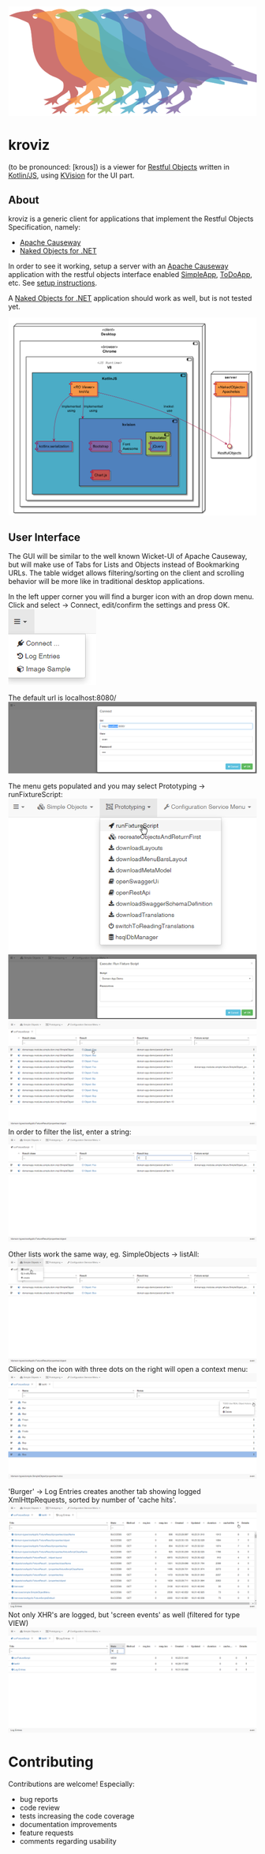 <!--
Notice: Licensed to the Apache Software Foundation (ASF) under one or more contributor license agreements. See the NOTICE file distributed with this work for additional information regarding copyright ownership. The ASF licenses this file to you under the Apache License, Version 2.0 (the "License"); you may not use this file except in compliance with the License. You may obtain a copy of the License at. http://www.apache.org/licenses/LICENSE-2.0 . Unless required by applicable law or agreed to in writing, software distributed under the License is distributed on an "AS IS" BASIS, WITHOUT WARRANTIES OR  CONDITIONS OF ANY KIND, either express or implied. See the License for the specific language governing permissions and limitations under the License.
-->



![kroviz Logo](./adoc/modules/kroviz/images/kroviz-logo.svg )
# kroviz 
(to be pronounced: [krous]) is a viewer for [Restful Objects](http://www.restfulobjects.org) written in [Kotlin/JS](https://github.com/JetBrains/kotlin/tree/master/js), using [KVision](https://rjaros.github.io/kvision) for the UI part. 

## About

kroviz is a generic client for applications that implement the Restful Objects Specification, namely:

* [Apache Causeway](https://causeway.apache.org/)
* [Naked Objects for .NET](http://nakedobjects.net/home/index.shtml)

In order to see it working, setup a server with an [Apache Causeway](https://causeway.apache.org/) application with the restful objects interface enabled 
[SimpleApp](https://github.com/apache/causeway/tree/master/example/application/simpleapp), [ToDoApp](https://github.com/causewayaddons/causeway-app-todoapp), 
etc. See [setup instructions](./docs/DevelopmentGuide.md#setup-the-back-end). 

A [Naked Objects for .NET](http://nakedobjects.net/home/index.shtml) application should work as well, but is not tested yet.

![Preview](./adoc/modules/kroviz/partials/design/arc-overview.png)

## User Interface

The GUI will be similar to the well known Wicket-UI of Apache Causeway, but will make use of Tabs for Lists and Objects instead of Bookmarking URLs.
The table widget allows filtering/sorting on the client and scrolling behavior will be more like in traditional desktop applications.  

In the left upper corner you will find a burger icon with an drop down menu. Click and select -> Connect, edit/confirm the settings and press OK.
![Preview](./adoc/modules/kroviz/images/Connect1.png)

The default url is localhost:8080/
![Preview](./adoc/modules/kroviz/images/Connect2.png)

The menu gets populated and you may select Prototyping -> runFixtureScript:
![Preview](./adoc/modules/kroviz/images/RunFixtureScript1.png)
![Preview](./adoc/modules/kroviz/images/RunFixtureScript2.png)
![Preview](./adoc/modules/kroviz/images/RunFixtureScript3.png)
In order to filter the list, enter a string:
![Preview](./adoc/modules/kroviz/images/RunFixtureScript4.png)

Other lists work the same way, eg. SimpleObjects -> listAll:
![Preview](./adoc/modules/kroviz/images/ListAll1.png)
Clicking on the icon with three dots on the right will open a context menu:
![Preview](./adoc/modules/kroviz/images/ListAll2.png)

'Burger' -> Log Entries  creates another tab showing logged XmlHttpRequests, sorted by number of 'cache hits'.
![Preview](./adoc/modules/kroviz/images/LogEntries1.png)
Not only XHR's are logged, but 'screen events' as well (filtered for type VIEW)
![Preview2](./adoc/modules/kroviz/images/LogEntries2.png)


# Contributing
Contributions are welcome! Especially:
* bug reports
* code review
* tests increasing the code coverage
* documentation improvements
* feature requests
* comments regarding usability
